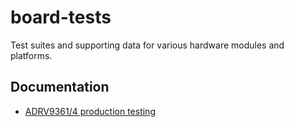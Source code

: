 # board-tests

Test suites and supporting data for various hardware modules and platforms.

## Documentation

- [ADRV9361/4 production testing](https://wiki.analog.com/resources/eval/user-guides/pzsdr/testing)
